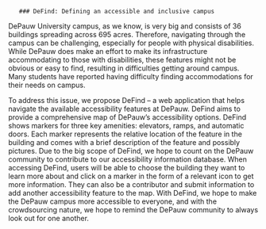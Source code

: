        ### DeFind: Defining an accessible and inclusive campus

DePauw University campus, as we know, is very big and consists of 36 buildings spreading across 695 acres. Therefore, navigating through the campus can be challenging, especially for people with physical disabilities. While DePauw does make an effort to make its infrastructure accommodating to those with disabilities, these features might not be obvious or easy to find, resulting in difficulties getting around campus. Many students have reported having difficulty finding accommodations for their needs on campus.   

To address this issue, we propose DeFind – a web application that helps navigate the available accessibility features at DePauw. DeFind aims to provide a comprehensive map of DePauw’s accessibility options. DeFind shows markers for three key amenities: elevators, ramps, and automatic doors. Each marker represents the relative location of the feature in the building and comes with a brief description of the feature and possibly pictures. Due to the big scope of DeFind, we hope to count on the DePauw community to contribute to our accessibility information database. When accessing DeFind, users will be able to choose the building they want to learn more about and click on a marker in the form of a relevant icon to get more information. They can also be a contributor and submit information to add another accessibility feature to the map. With DeFind, we hope to make the DePauw campus more accessible to everyone, and with the crowdsourcing nature, we hope to remind the DePauw community to always look out for one another. 
